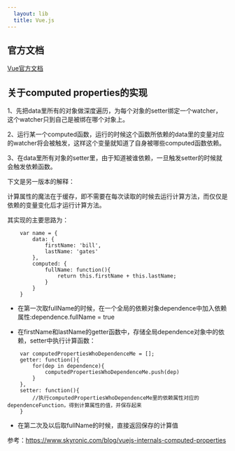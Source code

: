 ```yaml
---
  layout: lib
  title: Vue.js
---
```


## 官方文档

[Vue官方文档](https://vuejs.org/)

## 关于computed properties的实现

1、先把data里所有的对象做深度遍历，为每个对象的setter绑定一个watcher，这个watcher只到自己是被绑在哪个对象上。

2、运行某一个computed函数，运行的时候这个函数所依赖的data里的变量对应的watcher将会被触发，这样这个变量就知道了自身被哪些computed函数依赖。

3、在data里所有对象的setter里，由于知道被谁依赖，一旦触发setter的时候就会触发依赖函数。

下文是另一版本的解释：

计算属性的魔法在于缓存，即不需要在每次读取的时候去运行计算方法，而仅仅是依赖的变量变化后才运行计算方法。

其实现的主要思路为：

```
    var name = {
        data: {
            firstName: 'bill',
            lastName: 'gates'
        },
        computed: {
            fullName: function(){
                return this.firstName + this.lastName;
            }
        }
    }
```

* 在第一次取fullName的时候，在一个全局的依赖对象dependence中加入依赖属性:dependence.fullName = true

* 在firstName和lastName的getter函数中，存储全局dependence对象中的依赖，setter中执行计算函数：

```
    var computedPropertiesWhoDependenceMe = [];
    getter: function(){
        for(dep in dependence){
            computedPropertiesWhoDependenceMe.push(dep)
        }
    },
    setter: function(){
        //执行computedPropertiesWhoDependenceMe里的依赖属性对应的dependenceFunction，得到计算属性的值，并保存起来
    }
```

* 在第二次及以后取fullName的时候，直接返回保存的计算值

参考：<https://www.skyronic.com/blog/vuejs-internals-computed-properties>